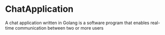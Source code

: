 # ChatApplication
A chat application written in Golang is a software program that enables real-time communication between two or more users
